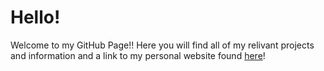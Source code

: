 # Hello!

Welcome to my GitHub Page!! Here you will find all of my relivant projects and information and a link to my personal website found [here](google.com)!
